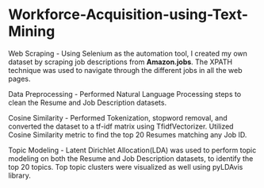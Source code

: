 # Workforce-Acquisition-using-Text-Mining
Web Scraping - Using Selenium as the automation tool, I created my own dataset by scraping job descriptions from **Amazon.jobs**. The XPATH technique was used to navigate through the different jobs in all the web pages.

Data Preprocessing - Performed Natural Language Processing steps to clean the Resume and Job Description datasets.

Cosine Similarity - Performed Tokenization, stopword removal, and converted the dataset to a tf-idf matrix using TfidfVectorizer. Utilized Cosine Similarity metric to find the top 20 Resumes matching any Job ID.

Topic Modeling - Latent Dirichlet Allocation(LDA) was used to perform topic modeling on both the Resume and Job Description datasets, to identify the top 20 topics. Top topic clusters were visualized as well using pyLDAvis library.
